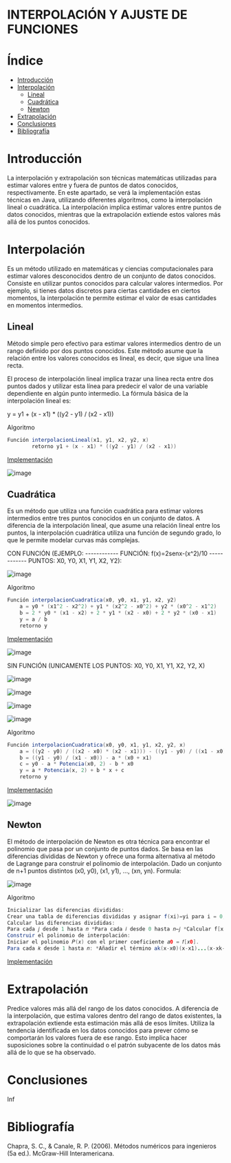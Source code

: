 # INTERPOLACIÓN Y AJUSTE DE FUNCIONES

# Índice

* [Introducción](#introducción)
* [Interpolación](#interpolación)
  * [Lineal](#lineal)
  * [Cuadrática](#cuadrática)
  * [Newton](#newton)
* [Extrapolación](#extrapolación)
* [Conclusiones](#conclusiones)
* [Bibliografía](#bibliografía)

# Introducción

La interpolación y extrapolación son técnicas matemáticas utilizadas para estimar valores entre y fuera de puntos de datos conocidos, respectivamente. En este apartado, se verá la implementación estas técnicas en Java, utilizando diferentes algoritmos, como la interpolación lineal o cuadrática.
La interpolación implica estimar valores entre puntos de datos conocidos, mientras que la extrapolación extiende estos valores más allá de los puntos conocidos.

# Interpolación

Es un método utilizado en matemáticas y ciencias computacionales para estimar valores desconocidos dentro de un conjunto de datos conocidos. 
Consiste en utilizar puntos conocidos para calcular valores intermedios. Por ejemplo, si tienes datos discretos para ciertas cantidades en ciertos momentos, la interpolación te permite estimar el valor de esas cantidades en momentos intermedios.

## Lineal

Método simple pero efectivo para estimar valores intermedios dentro de un rango definido por dos puntos conocidos. Este método asume que la relación entre los valores conocidos es lineal, es decir, que sigue una línea recta.

El proceso de interpolación lineal implica trazar una línea recta entre dos puntos dados y utilizar esta línea para predecir el valor de una variable dependiente en algún punto intermedio. La fórmula básica de la interpolación lineal es:

y = y1 + (x - x1) * ((y2 - y1) / (x2 - x1))

Algoritmo
```java
Función interpolacionLineal(x1, y1, x2, y2, x)
        retorno y1 + (x - x1) * ((y2 - y1) / (x2 - x1))
```

[Implementación](https://github.com/NiliLG/MetodosNumericosT5/tree/master/Interpolaci%C3%B3n/Lineal)

![image](https://github.com/NiliLG/MetodosNumericosT5/assets/147437701/dc03d2df-7d2d-4832-b16b-7f84720fa0da)

## Cuadrática

Es un método que utiliza una función cuadrática para estimar valores intermedios entre tres puntos conocidos en un conjunto de datos. A diferencia de la interpolación lineal, que asume una relación lineal entre los puntos, la interpolación cuadrática utiliza una función de segundo grado, lo que le permite modelar curvas más complejas.

CON FUNCIÓN (EJEMPLO: ------------ FUNCIÓN: f(x)=2senx-(x^2)/10 ------------ PUNTOS: X0, Y0, X1, Y1, X2, Y2):

![image](https://github.com/NiliLG/MetodosNumericosT5/assets/147437701/87d1a744-013f-42b0-8063-32d202b7653a)

Algoritmo
```java
Función interpolacionCuadratica(x0, y0, x1, y1, x2, y2)
    a = y0 * (x1^2 - x2^2) + y1 * (x2^2 - x0^2) + y2 * (x0^2 - x1^2)
    b = 2 * y0 * (x1 - x2) + 2 * y1 * (x2 - x0) + 2 * y2 * (x0 - x1)
    y = a / b
    retorno y
```

[Implementación](https://github.com/NiliLG/MetodosNumericosT5/tree/master/Interpolaci%C3%B3n/Cuadratica)

![image](https://github.com/NiliLG/MetodosNumericosT5/assets/147437701/3ef45061-07ec-4cf0-9aa3-894dd6c76548)

SIN FUNCIÓN (UNICAMENTE LOS PUNTOS: X0, Y0, X1, Y1, X2, Y2, X)

![image](https://github.com/NiliLG/MetodosNumericosT5/assets/147437701/1dd900ad-a1f0-49e8-8286-cac0cb71aeff)

![image](https://github.com/NiliLG/MetodosNumericosT5/assets/147437701/e9c082e5-c53c-4bd4-a376-5024d4d63b57)

![image](https://github.com/NiliLG/MetodosNumericosT5/assets/147437701/d9801ab9-2966-439f-a119-e4dbdcf4ce04)

![image](https://github.com/NiliLG/MetodosNumericosT5/assets/147437701/40e0419e-6ca9-4d16-9e2a-6ef8801e39ab)


Algoritmo
```java
Función interpolacionCuadratica(x0, y0, x1, y1, x2, y2, x)
    a = ((y2 - y0) / ((x2 - x0) * (x2 - x1))) - ((y1 - y0) / ((x1 - x0) * (x2 - x1)))
    b = ((y1 - y0) / (x1 - x0)) - a * (x0 + x1)
    c = y0 - a * Potencia(x0, 2) - b * x0
    y = a * Potencia(x, 2) + b * x + c
    retorno y
```

[Implementación](https://github.com/NiliLG/MetodosNumericosT5/tree/master/Interpolaci%C3%B3n/CuadraticaSF)

![image](https://github.com/NiliLG/MetodosNumericosT5/assets/147437701/791f5b2a-36d8-44ad-831c-ccd3d051dbce)

## Newton

El método de interpolación de Newton es otra técnica para encontrar el polinomio que pasa por un conjunto de puntos dados. Se basa en las diferencias divididas de Newton y ofrece una forma alternativa al método de Lagrange para construir el polinomio de interpolación. Dado un conjunto de n+1 puntos distintos (x0, y0), (x1, y1), ..., (xn, yn). Formula:

![image](https://github.com/NiliLG/MetodosNumericosT5/assets/147437701/6d478a01-2785-40b1-975e-a6eef0bd66bf)

Algoritmo
```java
Inicializar las diferencias divididas:
Crear una tabla de diferencias divididas y asignar f(xi)=yi para i = 0, 1, 2, n
Calcular las diferencias divididas:
Para cada 𝑗 desde 1 hasta 𝑛 *Para cada 𝑖 desde 0 hasta 𝑛−𝑗 *Calcular f[xi,xi+1,…,xi+j] usando la fórmula recursiva.
Construir el polinomio de interpolación:
Iniciar el polinomio 𝑃(𝑥) con el primer coeficiente 𝑎0 = 𝑓[𝑥0].
Para cada 𝑘 desde 1 hasta 𝑛: *Añadir el término ak(x-x0)(x-x1)...(x-xk-1) al polinomio, donde ak = f[x0, x1, ..., xk]​ ​
```

[Implementación](https://github.com/NiliLG/MetodosNumericosT5/tree/master/Interpolaci%C3%B3n/CuadraticaSF)


# Extrapolación

Predice valores más allá del rango de los datos conocidos. A diferencia de la interpolación, que estima valores dentro del rango de datos existentes, la extrapolación extiende esta estimación más allá de esos límites. Utiliza la tendencia identificada en los datos conocidos para prever cómo se comportarán los valores fuera de ese rango. Esto implica hacer suposiciones sobre la continuidad o el patrón subyacente de los datos más allá de lo que se ha observado.

# Conclusiones

Inf

# Bibliografía

Chapra, S. C., & Canale, R. P. (2006). Métodos numéricos para ingenieros (5a ed.). McGraw-Hill Interamericana.
